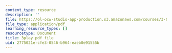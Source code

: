 ```yaml
---
content_type: resource
description: ''
file: https://ol-ocw-studio-app-production.s3.amazonaws.com/courses/3-091sc-introduction-to-solid-state-chemistry-fall-2010/2775021ecfe30546b964eaeb0e91555b_YwKqzngTcLw.pdf
file_type: application/pdf
learning_resource_types: []
resourcetype: Document
title: 3play pdf file
uid: 2775021e-cfe3-0546-b964-eaeb0e91555b
---
```

